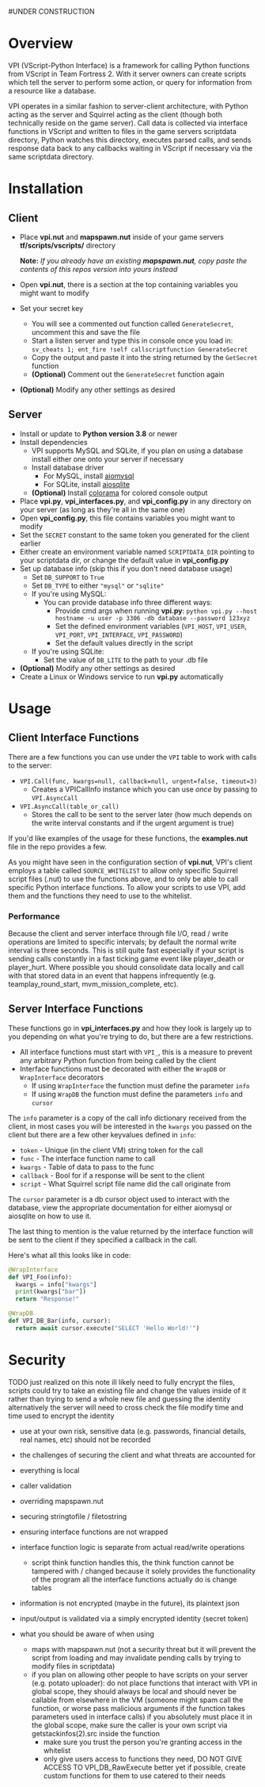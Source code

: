 #UNDER CONSTRUCTION

# Overview
VPI (VScript-Python Interface) is a framework for calling Python functions from VScript in Team Fortress 2. With it server owners can create scripts which tell the server to perform some action, or query for information from a resource like a database.

VPI operates in a similar fashion to server-client architecture, with Python acting as the server and Squirrel acting as the client (though both technically reside on the game server). Call data is collected via interface functions in VScript and written to files in the game servers scriptdata directory, Python watches this directory, executes parsed calls, and sends response data back to any callbacks waiting in VScript if necessary via the same scriptdata directory.

# Installation
## Client
- Place **vpi.nut** and **mapspawn.nut** inside of your game servers **tf/scripts/vscripts/** directory

  **Note:** *If you already have an existing **mapspawn.nut**, copy paste the contents of this repos version into yours instead*
- Open **vpi.nut**, there is a section at the top containing variables you might want to modify
- Set your secret key
  - You will see a commented out function called `GenerateSecret`, uncomment this and save the file
  - Start a listen server and type this in console once you load in: `sv_cheats 1; ent_fire !self callscriptfunction GenerateSecret`
  - Copy the output and paste it into the string returned by the `GetSecret` function
  - **(Optional)** Comment out the `GenerateSecret` function again
- **(Optional)** Modify any other settings as desired
## Server
- Install or update to **Python version 3.8** or newer
- Install dependencies
  - VPI supports MySQL and SQLite, if you plan on using a database install either one onto your server if necessary
  - Install database driver
    - For MySQL, install [aiomysql](https://pypi.org/project/aiomysql/)
    - For SQLite, install [aiosqlite](https://pypi.org/project/aiosqlite/)
  - **(Optional)** Install [colorama](https://pypi.org/project/colorama/) for colored console output
- Place **vpi.py**, **vpi_interfaces.py**, and **vpi_config.py** in any directory on your server (as long as they're all in the same one)
- Open **vpi_config.py**, this file contains variables you might want to modify
- Set the `SECRET` constant to the same token you generated for the client earlier
- Either create an environment variable named `SCRIPTDATA_DIR` pointing to your scriptdata dir, or change the default value in **vpi_config.py**
- Set up database info  (skip this if you don't need database usage)
  - Set `DB_SUPPORT` to `True`
  - Set `DB_TYPE` to either `"mysql"` or `"sqlite"`
  - If you're using MySQL:
    - You can provide database info three different ways:
      - Provide cmd args when running **vpi.py**: `python vpi.py --host hostname -u user -p 3306 -db database --password 123xyz`
      - Set the defined environment variables (`VPI_HOST`, `VPI_USER`, `VPI_PORT`, `VPI_INTERFACE`, `VPI_PASSWORD`)
      - Set the default values directly in the script
  - If you're using SQLite:
    - Set the value of `DB_LITE` to the path to your .db file
- **(Optional)** Modify any other settings as desired
- Create a Linux or Windows service to run **vpi.py** automatically

# Usage
## Client Interface Functions
There are a few functions you can use under the `VPI` table to work with calls to the server:
- `VPI.Call(func, kwargs=null, callback=null, urgent=false, timeout=3)`
  - Creates a VPICallInfo instance which you can use *once* by passing to `VPI.AsyncCall`
- `VPI.AsyncCall(table_or_call)`
  - Stores the call to be sent to the server later (how much depends on the write interval constants and if the urgent argument is true)

If you'd like examples of the usage for these functions, the **examples.nut** file in the repo provides a few.

As you might have seen in the configuration section of **vpi.nut**, VPI's client employs a table called `SOURCE_WHITELIST` to allow only specific Squirrel script files (.nut) to use the functions above, and to only be able to call specific Python interface functions. To allow your scripts to use VPI, add them and the functions they need to use to the whitelist.

### Performance
Because the client and server interface through file I/O, read / write operations are limited to specific intervals; by default the normal write interval is three seconds. This is still quite fast especially if your script is sending calls constantly in a fast ticking game event like player_death or player_hurt. Where possible you should consolidate data locally and call with that stored data in an event that happens infrequently (e.g. teamplay_round_start, mvm_mission_complete, etc).
## Server Interface Functions
These functions go in **vpi_interfaces.py** and how they look is largely up to you depending on what you're trying to do, but there are a few restrictions.
- All interface functions must start with `VPI_`, this is a measure to prevent any arbitrary Python function from being called by the client
- Interface functions must be decorated with either the `WrapDB` or `WrapInterface` decorators
  - If using `WrapInterface` the function must define the parameter `info`
  - If using `WrapDB` the function must define the parameters `info` and `cursor`
 
The `info` parameter is a copy of the call info dictionary received from the client, in most cases you will be interested in the `kwargs` you passed on the client but there are a few other keyvalues defined in `info`:
- `token`    - Unique (in the client VM) string token for the call
- `func`     - The interface function name to call
- `kwargs`   - Table of data to pass to the func
- `callback` - Bool for if a response will be sent to the client
- `script`   - What Squirrel script file name did the call originate from

The `cursor` parameter is a db cursor object used to interact with the database, view the appropriate documentation for either aiomysql or aiosqlite on how to use it.

The last thing to mention is the value returned by the interface function will be sent to the client if they specified a callback in the call.

Here's what all this looks like in code:
```py
@WrapInterface
def VPI_Foo(info):
  kwargs = info["kwargs"]
  print(kwargs["bar"])
  return "Response!"

@WrapDB
def VPI_DB_Bar(info, cursor):
  return await cursor.execute("SELECT 'Hello World!'")
```

# Security
  TODO just realized on this note ill likely need to fully encrypt the files, scripts could try to take an existing file and change the values inside of it
  rather than trying to send a whole new file and guessing the identity
  alternatively the server will need to cross check the file modify time and time used to encrypt the identity

- use at your own risk, sensitive data (e.g. passwords, financial details, real names, etc) should not be recorded

- the challenges of securing the client and what threats are accounted for
- everything is local
- caller validation
- overriding mapspawn.nut
- securing stringtofile / filetostring
- ensuring interface functions are not wrapped
- interface function logic is separate from actual read/write operations
  - script think function handles this, the think function cannot be tampered with / changed because it solely provides the functionality of the program
  all the interface functions actually do is change tables
- information is not encrypted (maybe in the future), its plaintext json
- input/output is validated via a simply encrypted identity (secret token)

- what you should be aware of when using
  - maps with mapspawn.nut (not a security threat but it will prevent the script from loading and may invalidate pending calls by trying to modify files in scriptdata)
  - if you plan on allowing other people to have scripts on your server (e.g. potato uploader):
    do not place functions that interact with VPI in global scope, they should always be local and should never be callable from elsewhere in the VM
      (someone might spam call the function, or worse pass malicious arguments if the function takes parameters used in interface calls)
      if you absolutely must place it in the global scope, make sure the caller is your own script via getstackinfos(2).src inside the function
    - make sure you trust the person you're granting access in the whitelist
    - only give users access to functions they need, DO NOT GIVE ACCESS TO VPI_DB_RawExecute
      better yet if possible, create custom functions for them to use catered to their needs
